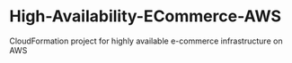 # High-Availability-ECommerce-AWS
CloudFormation project for highly available e-commerce infrastructure on AWS
